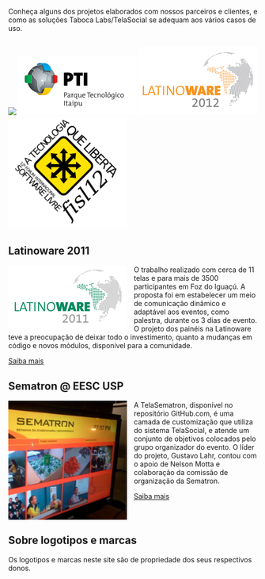 Conheça alguns dos projetos elaborados com nossos parceiros e clientes, e como as soluções Taboca Labs/TelaSocial se adequam aos vários casos de uso. 

## 
 
<img src='http://www.ifsc.usp.br/images/stories/logomarcas/timbre_ifsc_500x109.jpg' width='240' style='width:240px' /> 

<img style='width:240px'  src='images/logo-pti-240.png' /> 

<img style='width:240px'  src='images/logo-latinoware-240.png'  /> 

<img style='width:240px'  src='images/logo-fisl12-240.png' /> 

## Latinoware 2011

<img style='width:240px;float:left;margin-right:1em;'  src='images/logo-latinoware-2011-240.png' /> 

O trabalho realizado com cerca de 11 telas e para mais de 3500 participantes em Foz do Iguaçú. A proposta foi em estabelecer um meio de comunicação dinâmico e adaptável aos eventos, como palestra, durante os 3 dias de evento. O projeto dos painéis na Latinoware teve a preocupação de deixar todo o investimento, quanto a mudanças em código e novos módulos, disponível para a comunidade.

<a href='http://blog.telasocial.com/telasocial-latinoware-2011'>Saiba mais</a>

<div style='clear:both' />

## Sematron @ EESC USP 

<img style='width:240px;float:left;margin-right:1em' src='images/sematron.jpg'  />

A TelaSematron, disponível no repositório GitHub.com, é uma camada de customização que utiliza do sistema TelaSocial, e atende um conjunto de objetivos colocados pelo grupo organizador do evento. O líder do projeto, Gustavo Lahr, contou com o apoio de Nelson Motta e colaboração da comissão de organização da Sematron. 

<a style='clear:both' href='http://blog.telasocial.com/telasocial-hosted-na-sematron-viii-em-sao-car'>Saiba mais</a>

<div style='clear:both'></div>

## Sobre logotipos e marcas 

Os logotipos e marcas neste site são de propriedade dos seus respectivos donos. 
